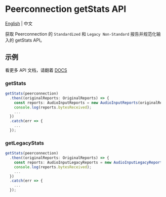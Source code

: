 # Peerconnection getStats API

[English](./README.md) | 中文

获取 Peerconnection 的 `Standardized` 和 `Legacy Non-Standard` 报告并规范化输入的 getStats API。

## 示例

看更多 API 文档，请翻着 [DOCS](docs/index.html)

### getStats

```ts
getStats(peerconnection)
  .then((originalReports: OriginalReports) => {
    const reports: AudioInputReports = new AudioInputReports(originalReports);
    console.log(reports.bytesReceived);
    ...
  })
  .catch(err => {
    ...
  });
```

### getLegacyStats

```ts
getStats(peerconnection)
  .then((originalReports: OriginalReports) => {
    const reports: AudioInputLegacyReports = new AudioInputLegacyReports(originalReports);
    console.log(reports.bytesReceived);
    ...
  })
  .catch(err => {
    ...
  });
```